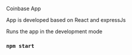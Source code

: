 Coinbase App

App is developed based on React and expressJs

Runs the app in the development mode 
### `npm start`
